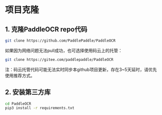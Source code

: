 # 项目克隆

## 1. 克隆PaddleOCR repo代码

```bash
git clone https://github.com/PaddlePaddle/PaddleOCR
```

如果因为网络问题无法pull成功，也可选择使用码云上的托管：

```bash
git clone https://gitee.com/paddlepaddle/PaddleOCR
```

注：码云托管代码可能无法实时同步本github项目更新，存在3~5天延时，请优先使用推荐方式。

## 2. 安装第三方库

```bash
cd PaddleOCR
pip3 install -r requirements.txt
```
